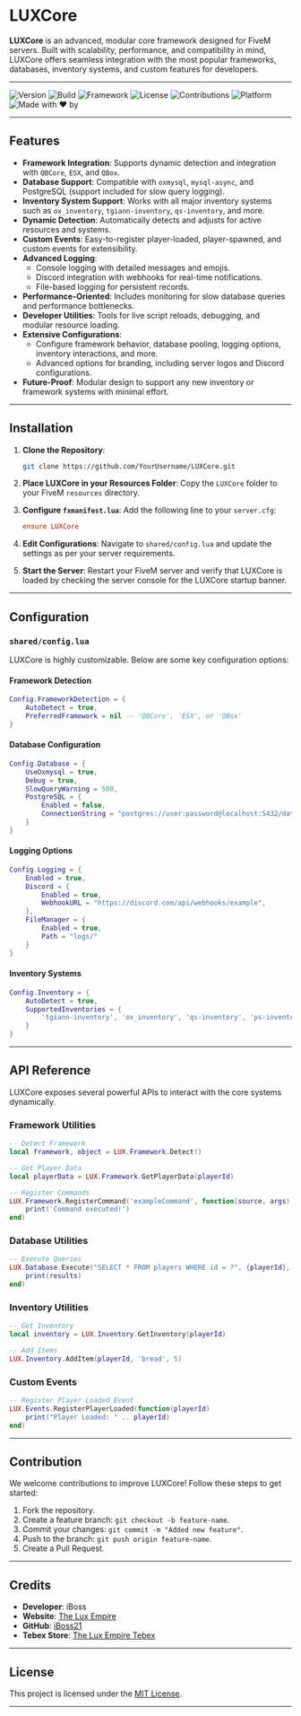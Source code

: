# LUXCore

**LUXCore** is an advanced, modular core framework designed for FiveM servers. Built with scalability, performance, and compatibility in mind, LUXCore offers seamless integration with the most popular frameworks, databases, inventory systems, and custom features for developers.

---

![Version](https://img.shields.io/badge/Version-1.0.0-brightgreen)
![Build](https://img.shields.io/badge/Build-Stable-brightgreen)
![Framework](https://img.shields.io/badge/Framework-LUXCore-blue)
![License](https://img.shields.io/badge/License-MIT-yellowgreen)
![Contributions](https://img.shields.io/badge/Contributions-Welcome-orange)
![Platform](https://img.shields.io/badge/Platform-FiveM-lightgrey)
![Made with ❤️ by](https://img.shields.io/badge/Made%20with%20%E2%9D%A4%EF%B8%8F%20by-iBoss-blue)

---

## Features

- **Framework Integration**: Supports dynamic detection and integration with `QBCore`, `ESX`, and `QBox`.
- **Database Support**: Compatible with `oxmysql`, `mysql-async`, and PostgreSQL (support included for slow query logging).
- **Inventory System Support**: Works with all major inventory systems such as `ox_inventory`, `tgiann-inventory`, `qs-inventory`, and more.
- **Dynamic Detection**: Automatically detects and adjusts for active resources and systems.
- **Custom Events**: Easy-to-register player-loaded, player-spawned, and custom events for extensibility.
- **Advanced Logging**:
  - Console logging with detailed messages and emojis.
  - Discord integration with webhooks for real-time notifications.
  - File-based logging for persistent records.
- **Performance-Oriented**: Includes monitoring for slow database queries and performance bottlenecks.
- **Developer Utilities**: Tools for live script reloads, debugging, and modular resource loading.
- **Extensive Configurations**:
  - Configure framework behavior, database pooling, logging options, inventory interactions, and more.
  - Advanced options for branding, including server logos and Discord configurations.
- **Future-Proof**: Modular design to support any new inventory or framework systems with minimal effort.

---

## Installation

1. **Clone the Repository**:
   ```bash
   git clone https://github.com/YourUsername/LUXCore.git
   ```

2. **Place LUXCore in your Resources Folder**:
   Copy the `LUXCore` folder to your FiveM `resources` directory.

3. **Configure `fxmanifest.lua`**:
   Add the following line to your `server.cfg`:
   ```cfg
   ensure LUXCore
   ```

4. **Edit Configurations**:
   Navigate to `shared/config.lua` and update the settings as per your server requirements.

5. **Start the Server**:
   Restart your FiveM server and verify that LUXCore is loaded by checking the server console for the LUXCore startup banner.

---

## Configuration

### `shared/config.lua`

LUXCore is highly customizable. Below are some key configuration options:

#### Framework Detection
```lua
Config.FrameworkDetection = {
    AutoDetect = true,
    PreferredFramework = nil -- 'QBCore', 'ESX', or 'QBox'
}
```

#### Database Configuration
```lua
Config.Database = {
    UseOxmysql = true,
    Debug = true,
    SlowQueryWarning = 500,
    PostgreSQL = {
        Enabled = false,
        ConnectionString = "postgres://user:password@localhost:5432/database"
    }
}
```

#### Logging Options
```lua
Config.Logging = {
    Enabled = true,
    Discord = {
        Enabled = true,
        WebhookURL = "https://discord.com/api/webhooks/example",
    },
    FileManager = {
        Enabled = true,
        Path = "logs/"
    }
}
```

#### Inventory Systems
```lua
Config.Inventory = {
    AutoDetect = true,
    SupportedInventories = {
        'tgiann-inventory', 'ox_inventory', 'qs-inventory', 'ps-inventory'
    }
}
```

---

## API Reference

LUXCore exposes several powerful APIs to interact with the core systems dynamically.

### Framework Utilities
```lua
-- Detect Framework
local framework, object = LUX.Framework.Detect()

-- Get Player Data
local playerData = LUX.Framework.GetPlayerData(playerId)

-- Register Commands
LUX.Framework.RegisterCommand('exampleCommand', function(source, args)
    print('Command executed!')
end)
```

### Database Utilities
```lua
-- Execute Queries
LUX.Database.Execute("SELECT * FROM players WHERE id = ?", {playerId}, function(results)
    print(results)
end)
```

### Inventory Utilities
```lua
-- Get Inventory
local inventory = LUX.Inventory.GetInventory(playerId)

-- Add Items
LUX.Inventory.AddItem(playerId, 'bread', 5)
```

### Custom Events
```lua
-- Register Player Loaded Event
LUX.Events.RegisterPlayerLoaded(function(playerId)
    print("Player Loaded: " .. playerId)
end)
```

---

## Contribution

We welcome contributions to improve LUXCore! Follow these steps to get started:

1. Fork the repository.
2. Create a feature branch: `git checkout -b feature-name`.
3. Commit your changes: `git commit -m "Added new feature"`.
4. Push to the branch: `git push origin feature-name`.
5. Create a Pull Request.

---

## Credits

- **Developer**: iBoss
- **Website**: [The Lux Empire](https://theluxempire.com)
- **GitHub**: [iBoss21](https://github.com/iBoss21)
- **Tebex Store**: [The Lux Empire Tebex](https://theluxempire.tebex.io)

---

## License

This project is licensed under the [MIT License](LICENSE).

---
